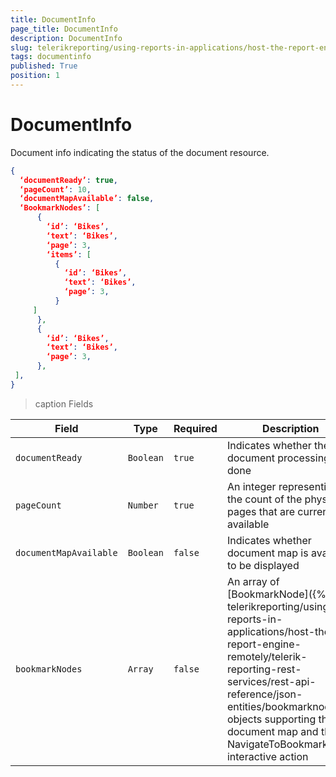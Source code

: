 ```yaml
---
title: DocumentInfo
page_title: DocumentInfo 
description: DocumentInfo
slug: telerikreporting/using-reports-in-applications/host-the-report-engine-remotely/telerik-reporting-rest-services/rest-api-reference/json-entities/documentinfo
tags: documentinfo
published: True
position: 1
---
```

<style>
table th:first-of-type {
    width: 20%;
}
table th:nth-of-type(2) {
    width: 10%;
}
table th:nth-of-type(3) {
    width: 10%;
}
table th:nth-of-type(4) {
    width: 60%;
}
</style>

# DocumentInfo

Document info indicating the status of the document resource. 

````JSON 
{
  ‘documentReady’: true,
  ‘pageCount’: 10,
  ‘documentMapAvailable’: false,
  ‘BookmarkNodes’: [
      {
        ‘id’: ‘Bikes’,
        ‘text’: ‘Bikes’,
        ‘page’: 3,
        ‘items’: [
          {
            ‘id’: ‘Bikes’,
            ‘text’: ‘Bikes’,
            ‘page’: 3,
          }
     ]
      },
      {
        ‘id’: ‘Bikes’,
        ‘text’: ‘Bikes’,
        ‘page’: 3,
      },
 ],
}
````

>caption Fields

| Field | Type | Required | Description |
| ------ | ------ | ------ | ------ |
|`documentReady`|`Boolean`|`true`|Indicates whether the document processing is done|
|`pageCount`|`Number`|`true`|An integer representing the count of the physical pages that are currently available|
|`documentMapAvailable`|`Boolean`|`false`|Indicates whether document map is available to be displayed|
|`bookmarkNodes`|`Array`|`false`|An array of [BookmarkNode]({%slug telerikreporting/using-reports-in-applications/host-the-report-engine-remotely/telerik-reporting-rest-services/rest-api-reference/json-entities/bookmarknode%}) objects supporting the document map and the NavigateToBookmark interactive action|
